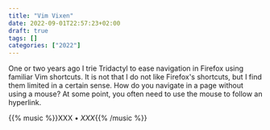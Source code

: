```yaml
---
title: "Vim Vixen"
date: 2022-09-01T22:57:23+02:00
draft: true
tags: []
categories: ["2022"]
---
```


One or two years ago I trie Tridactyl to ease navigation in Firefox using familiar Vim shortcuts. It is not that I do not like Firefox's shortcuts, but I find them limited in a certain sense. How do you navigate in a page without using a mouse? At some point, you often need to use the mouse to follow an hyperlink.

{{% music %}}XXX • _XXX_{{% /music %}}
